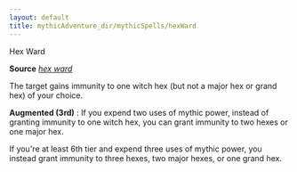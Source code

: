 ```yaml
---
layout: default
title: mythicAdventure_dir/mythicSpells/hexWard
---
```

Hex Ward

**Source** [_hex ward_](ultimateMagi_dir/spells/hexWard#_hex-ward)

The target gains immunity to one witch hex (but not a major hex or grand hex) of your choice.

**Augmented (3rd)** : If you expend two uses of mythic power, instead of granting immunity to one witch hex, you can grant immunity to two hexes or one major hex.

If you're at least 6th tier and expend three uses of mythic power, you instead grant immunity to three hexes, two major hexes, or one grand hex.

